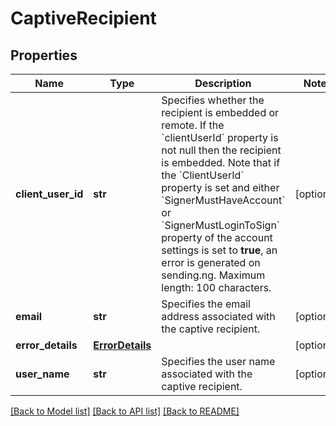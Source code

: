 # CaptiveRecipient

## Properties
Name | Type | Description | Notes
------------ | ------------- | ------------- | -------------
**client_user_id** | **str** | Specifies whether the recipient is embedded or remote.   If the &#x60;clientUserId&#x60; property is not null then the recipient is embedded. Note that if the &#x60;ClientUserId&#x60; property is set and either &#x60;SignerMustHaveAccount&#x60; or &#x60;SignerMustLoginToSign&#x60; property of the account settings is set to  **true**, an error is generated on sending.ng.   Maximum length: 100 characters.  | [optional] 
**email** | **str** | Specifies the email address associated with the captive recipient. | [optional] 
**error_details** | [**ErrorDetails**](ErrorDetails.md) |  | [optional] 
**user_name** | **str** | Specifies the user name associated with the captive recipient. | [optional] 

[[Back to Model list]](../README.md#documentation-for-models) [[Back to API list]](../README.md#documentation-for-api-endpoints) [[Back to README]](../README.md)


